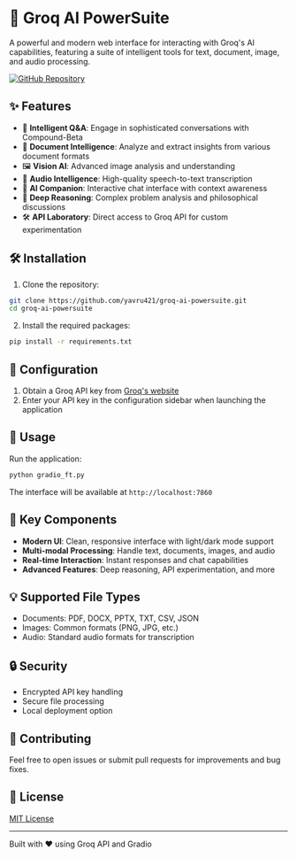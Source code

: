 # 🚀 Groq AI PowerSuite

A powerful and modern web interface for interacting with Groq's AI capabilities, featuring a suite of intelligent tools for text, document, image, and audio processing.

[![GitHub Repository](https://img.shields.io/badge/github-repository-24292e.svg?style=for-the-badge&logo=github)](https://github.com/yavru421/groq-ai-powersuite)

## ✨ Features

- 💬 **Intelligent Q&A**: Engage in sophisticated conversations with Compound-Beta
- 📄 **Document Intelligence**: Analyze and extract insights from various document formats
- 🖼️ **Vision AI**: Advanced image analysis and understanding
- 🎤 **Audio Intelligence**: High-quality speech-to-text transcription
- 💭 **AI Companion**: Interactive chat interface with context awareness
- 🧠 **Deep Reasoning**: Complex problem analysis and philosophical discussions
- 🛠️ **API Laboratory**: Direct access to Groq API for custom experimentation

## 🛠️ Installation

1. Clone the repository:

```bash
git clone https://github.com/yavru421/groq-ai-powersuite.git
cd groq-ai-powersuite
```

2. Install the required packages:

```bash
pip install -r requirements.txt
```

## 🔑 Configuration

1. Obtain a Groq API key from [Groq's website](https://console.groq.com)
2. Enter your API key in the configuration sidebar when launching the application

## 🚀 Usage

Run the application:
```bash
python gradio_ft.py
```

The interface will be available at `http://localhost:7860`

## 🎯 Key Components

- **Modern UI**: Clean, responsive interface with light/dark mode support
- **Multi-modal Processing**: Handle text, documents, images, and audio
- **Real-time Interaction**: Instant responses and chat capabilities
- **Advanced Features**: Deep reasoning, API experimentation, and more

## 💡 Supported File Types

- Documents: PDF, DOCX, PPTX, TXT, CSV, JSON
- Images: Common formats (PNG, JPG, etc.)
- Audio: Standard audio formats for transcription

## 🔒 Security

- Encrypted API key handling
- Secure file processing
- Local deployment option

## 🤝 Contributing

Feel free to open issues or submit pull requests for improvements and bug fixes.

## 📝 License

[MIT License](LICENSE)

---
Built with ❤️ using Groq API and Gradio
